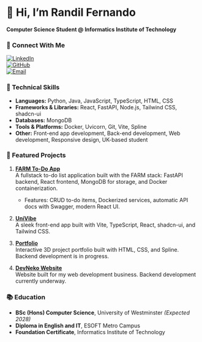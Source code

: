 # 👋 Hi, I’m Randil Fernando  
**Computer Science Student @ Informatics Institute of Technology**  

### 🔗 **Connect With Me**  
[![LinkedIn](https://img.shields.io/badge/LinkedIn-CONNECT-blue?logo=linkedin)](https://linkedin.com/in/randil-fernando-01839628a)  
[![GitHub](https://img.shields.io/badge/GITHUB-PROFILE-black?logo=github)](https://github.com/RandilFdo)  
[![Email](https://img.shields.io/badge/EMAIL-CONTACT-red?logo=gmail)](mailto:randilfernando829@gmail.com)

### 🔨 Technical Skills  
- **Languages:** Python, Java, JavaScript, TypeScript, HTML, CSS  
- **Frameworks & Libraries:** React, FastAPI, Node.js, Tailwind CSS, shadcn-ui  
- **Databases:** MongoDB  
- **Tools & Platforms:** Docker, Uvicorn, Git, Vite, Spline  
- **Other:** Front-end app development, Back-end development, Web development, Responsive design, UK-based student  

### 🚀 Featured Projects  

1. **[FARM To-Do App](https://github.com/RandilFdo/FARM-To-Do-App)**  
   A fullstack to-do list application built with the FARM stack: FastAPI backend, React frontend, MongoDB for storage, and Docker containerization.  
   - Features: CRUD to-do items, Dockerized services, automatic API docs with Swagger, modern React UI.

2. **[UniVibe](https://github.com/RandilFdo/UniVibe)**  
   A sleek front-end app built with Vite, TypeScript, React, shadcn-ui, and Tailwind CSS.

3. **[Portfolio](https://github.com/RandilFdo/Portfolio)**  
   Interactive 3D project portfolio built with HTML, CSS, and Spline. Backend development is in progress.

4. **[DevNeko Website](https://github.com/RandilFdo/DevNeko)**  
   Website built for my web development business. Backend development currently underway.

### 📚 Education  
- **BSc (Hons) Computer Science**, University of Westminster *(Expected 2028)*
- **Diploma in English and IT**, ESOFT Metro Campus  
- **Foundation Certificate**, Informatics Institute of Technology  


